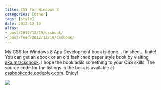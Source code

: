 ```yaml
---
title: CSS for Windows 8
categories: [Other]
tags: [style]
date: 2012-12-19
alias:
- post/2012/12/19/cssbook/
- post/feed/2012/12/19/cssbook/
---
```


My CSS for Windows 8 App Development book is done... finished... finite! You can get an ebook or an old fashioned paper style book by visiting [aka.ms/cssbook](http://aka.ms/cssbook). I hope the book adds something to your CSS skills. The source code for the listings in the book is available at [cssbookcode.codeplex.com](http://cssbookcode.codeplex.com). Enjoy!

![](/files/cssbook_01.png)